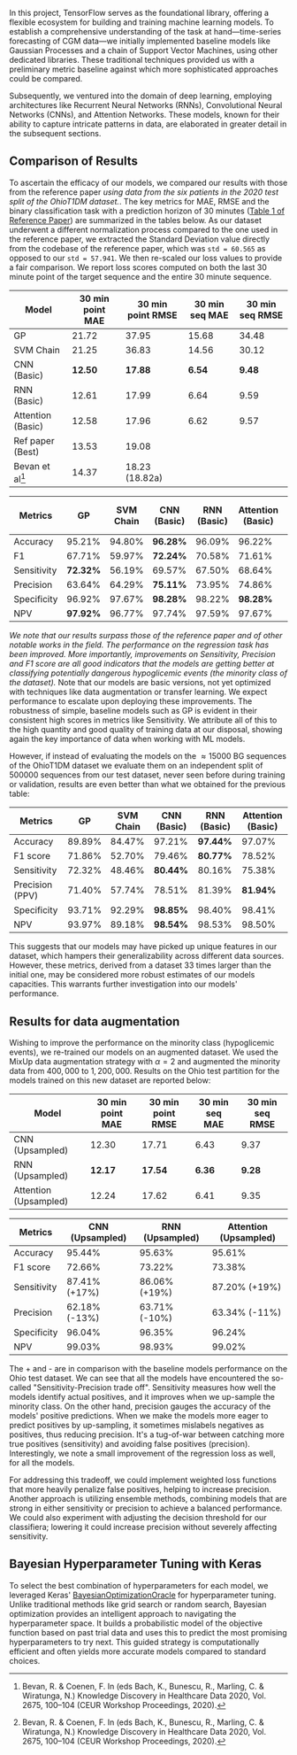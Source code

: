 
In this project, TensorFlow serves as the foundational library, offering a flexible ecosystem for building and training machine learning models. To establish a comprehensive understanding of the task at hand—time-series forecasting of CGM data—we initially implemented baseline models like Gaussian Processes and a chain of Support Vector Machines, using other dedicated libraries. These traditional techniques provided us with a preliminary metric baseline against which more sophisticated approaches could be compared.

Subsequently, we ventured into the domain of deep learning, employing architectures like Recurrent Neural Networks (RNNs), Convolutional Neural Networks (CNNs), and Attention Networks. These models, known for their ability to capture intricate patterns in data, are elaborated in greater detail in the subsequent sections.

## Comparison of Results

To ascertain the efficacy of our models, we compared our results with those from the reference paper *using data from the six patients in the 2020 test split of the OhioT1DM dataset.*. The key metrics for MAE, RMSE and the binary classification task with a prediction horizon of 30 minutes ([Table 1 of Reference Paper](https://www.nature.com/articles/s41746-021-00480-x/tables/1)) are summarized in the tables below. As our dataset underwent a different normalization process compared to the one used in the reference paper, we extracted the Standard Deviation value directly from the codebase of the reference paper, which was `std = 60.565` as opposed to our `std = 57.941`. We then re-scaled our loss values to provide a fair comparison. We report loss scores computed on both the last 30 minute point of the target sequence and the entire 30 minute sequence. 

|     Model             | 30 min point MAE | 30 min point RMSE  | 30 min seq MAE | 30 min seq RMSE
|------------------|------------|--------------|------------|--------------|
| GP               |21.72 | 37.95| 15.68      | 34.48        |
| SVM Chain        |21.25 | 36.83 |14.56      | 30.12        |
| CNN (Basic)      |**12.50** |**17.88** |**6.54**       | **9.48**         |
| RNN (Basic)      |12.61 | 17.99 |6.64       | 9.59         |
| Attention (Basic)|12.58 | 17.96 |6.62       | 9.57         |
| Ref paper (Best) |13.53      | 19.08        |
| Bevan et al[^1]    |14.37      | 18.23 (18.82a)| | |



| Metrics        | GP    | SVM Chain  | CNN (Basic)  | RNN (Basic)  | Attention (Basic) | Ref paper (Best) | Bevan et al[^1]  |
|----------------|-------|------------|--------------|--------------|-------------------|------------------|------------------|
| Accuracy       | 95.21%| 94.80%     | **96.28%**   | 96.09%       | 96.22%            | 95.98%           | 95.65%           |
| F1             | 67.71%| 59.97%     | **72.24%**   | 70.58%       | 71.61%            | 61.72%           | 57.40%           |
| Sensitivity    | **72.32%**| 56.19% | 69.57%      | 67.50%       | 68.64%            | 59.19%           | 49.94%           |
| Precision      | 63.64%| 64.29%     | **75.11%**   | 73.95%       | 74.86%            | 67.68%           | 69.00%           |
| Specificity    | 96.92%| 97.67%     | **98.28%**   | 98.22%       | **98.28%**        | 98.15%           | 98.61%           |
| NPV            | **97.92%**| 96.77% | 97.74%      | 97.59%       | 97.67%            | 97.55%           | 96.76%           |



*We note that our results surpass those of the reference paper and of other notable works in the field. The performance on the regression task has been improved. More importantly, improvements on Sensitivity, Precision and F1 score are all good indicators that the models are getting better at classifying potentially dangerous hypoglicemic events (the minority class of the dataset).* Note that our models are basic versions, not yet optimized with techniques like data augmentation or transfer learning. We expect performance to escalate upon deploying these improvements. The robustness of simple, baseline models such as GP is evident in their consistent high scores in metrics like Sensitivity. We attribute all of this to the high quantity and good quality of training data at our disposal, showing again the key importance of data when working with ML models. 

However, if instead of evaluating the models on the $\approx 15000$ BG sequences of the OhioT1DM dataset we evaluate them on an independent split of $500000$ sequences from our test dataset, never seen before during training or validation, results are even better than what we obtained for the previous table:


| Metrics        |    GP    |   SVM Chain  |  CNN (Basic) |  RNN (Basic) | Attention (Basic) |
|----------------|----------|--------------|--------------|--------------|-------------------|
| Accuracy       |  89.89%  |    84.47%    |    97.21%    |   **97.44%** |      97.07%       |
| F1 score       |  71.86%  |    52.70%    |    79.46%    |   **80.77%** |      78.52%       |
| Sensitivity    |  72.32%  |    48.46%    |  **80.44%**  |    80.16%    |      75.38%       |
| Precision (PPV)|  71.40%  |    57.74%    |    78.51%    |    81.39%    |    **81.94%**     |
| Specificity    |  93.71%  |    92.29%    |    **98.85%**          |    98.40%         |        98.41%           |
| NPV            |  93.97%  |    89.18%    |      **98.54%**        |    98.53%          |        98.50%           |

This suggests that our models may have picked up unique features in our dataset, which hampers their generalizability across different data sources. However, these metrics, derived from a dataset 33 times larger than the initial one, may be considered more robust estimates of our models capacities. This warrants further investigation into our models' performance.

## Results for data augmentation

Wishing to improve the performance on the minority class (hypoglicemic events), we re-trained our models on an augmented dataset. We used the MixUp data augmentation strategy with $\alpha = 2$ and augmented the minority data from $400,000$ to $1,200,000$. Results on the Ohio test partition for the models trained on this new dataset are reported below:

|     Model          | 30 min point MAE | 30 min point RMSE | 30 min seq MAE | 30 min seq RMSE |
|--------------------|------------------|-------------------|----------------|-----------------|
| CNN (Upsampled)    | 12.30            | 17.71             | 6.43           | 9.37            |
| RNN (Upsampled)    | **12.17**           | **17.54**             | **6.36**           | **9.28**            |
| Attention (Upsampled)| 12.24          | 17.62             | 6.41           | 9.35            |

| Metrics       |  CNN (Upsampled) |  RNN (Upsampled)  | Attention (Upsampled) |
|---------------|----------------|-----------------|---------------------|
| Accuracy      |     95.44%     |     95.63%      |       95.61%        |
| F1 score      |     72.66%     |     73.22%      |       73.38%        |
| Sensitivity   |     87.41% (+17%)     |     86.06% (+19%)     |       87.20%  (+19%)      |
| Precision     |     62.18%  (-13%)   |     63.71%  (-10%)    |       63.34%  (-11%)      |
| Specificity   |     96.04%     |     96.35%      |       96.24%        |
| NPV           |     99.03%     |     98.93%      |       99.02%        |

The + and - are in comparison with the baseline models performance on the Ohio test dataset. We can see that all the models have encountered the so-called "Sensitivity-Precision trade off". Sensitivity measures how well the models identify actual positives, and it improves when we up-sample the minority class. On the other hand, precision gauges the accuracy of the models' positive predictions. When we make the models more eager to predict positives by up-sampling, it sometimes mislabels negatives as positives, thus reducing precision. It's a tug-of-war between catching more true positives (sensitivity) and avoiding false positives (precision). Interestingly, we note a small improvement of the regression loss as well, for all the models.

For addressing this tradeoff, we could implement weighted loss functions that more heavily penalize false positives, helping to increase precision. Another approach is utilizing ensemble methods, combining models that are strong in either sensitivity or precision to achieve a balanced performance. We could also experiment with adjusting the decision threshold for our classifiera; lowering it could increase precision without severely affecting sensitivity. 
## Bayesian Hyperparameter Tuning with Keras

To select the best combination of hyperparameters for each model, we leveraged Keras' [BayesianOptimizationOracle](https://keras.io/api/keras_tuner/oracles/bayesian/) for hyperparameter tuning. Unlike traditional methods like grid search or random search, Bayesian optimization provides an intelligent approach to navigating the hyperparameter space. It builds a probabilistic model of the objective function based on past trial data and uses this to predict the most promising hyperparameters to try next. This guided strategy is computationally efficient and often yields more accurate models compared to standard choices.

[^1]: Bevan, R. & Coenen, F. In (eds Bach, K., Bunescu, R., Marling, C. & Wiratunga, N.) Knowledge Discovery in Healthcare Data 2020, Vol. 2675, 100–104 (CEUR Workshop Proceedings, 2020).
